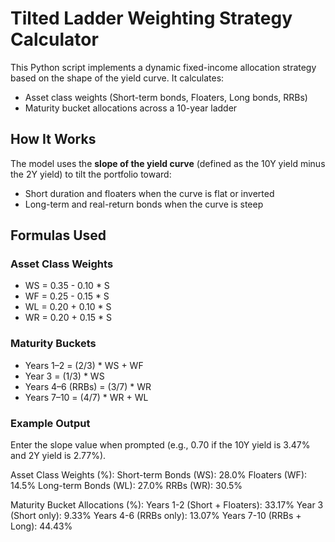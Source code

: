 # Tilted Ladder Weighting Strategy Calculator

This Python script implements a dynamic fixed-income allocation strategy based on the shape of the yield curve. It calculates:

- Asset class weights (Short-term bonds, Floaters, Long bonds, RRBs)
- Maturity bucket allocations across a 10-year ladder

## How It Works

The model uses the **slope of the yield curve** (defined as the 10Y yield minus the 2Y yield) to tilt the portfolio toward:

- Short duration and floaters when the curve is flat or inverted
- Long-term and real-return bonds when the curve is steep

## Formulas Used

### Asset Class Weights
- WS = 0.35 - 0.10 * S
- WF = 0.25 - 0.15 * S
- WL = 0.20 + 0.10 * S
- WR = 0.20 + 0.15 * S

### Maturity Buckets
- Years 1–2 = (2/3) * WS + WF
- Year 3 = (1/3) * WS
- Years 4–6 (RRBs) = (3/7) * WR
- Years 7–10 = (4/7) * WR + WL

### Example Output
Enter the slope value when prompted (e.g., 0.70 if the 10Y yield is 3.47% and 2Y yield is 2.77%).

Asset Class Weights (%):
Short-term Bonds (WS): 28.0%
Floaters (WF): 14.5%
Long-term Bonds (WL): 27.0%
RRBs (WR): 30.5%

Maturity Bucket Allocations (%):
Years 1-2 (Short + Floaters): 33.17%
Year 3 (Short only): 9.33%
Years 4-6 (RRBs only): 13.07%
Years 7-10 (RRBs + Long): 44.43%
